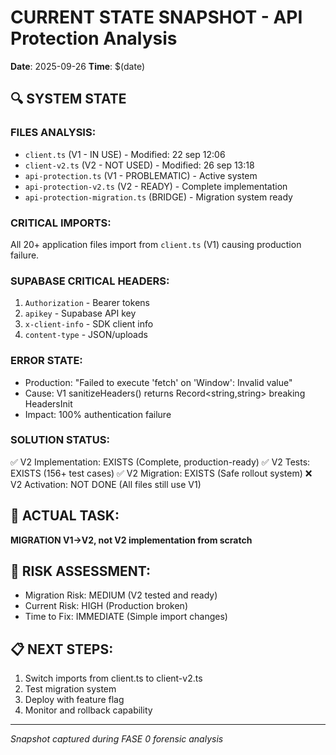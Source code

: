 # CURRENT STATE SNAPSHOT - API Protection Analysis
**Date**: 2025-09-26
**Time**: $(date)

## 🔍 SYSTEM STATE

### FILES ANALYSIS:
- `client.ts` (V1 - IN USE) - Modified: 22 sep 12:06
- `client-v2.ts` (V2 - NOT USED) - Modified: 26 sep 13:18
- `api-protection.ts` (V1 - PROBLEMATIC) - Active system
- `api-protection-v2.ts` (V2 - READY) - Complete implementation
- `api-protection-migration.ts` (BRIDGE) - Migration system ready

### CRITICAL IMPORTS:
All 20+ application files import from `client.ts` (V1) causing production failure.

### SUPABASE CRITICAL HEADERS:
1. `Authorization` - Bearer tokens
2. `apikey` - Supabase API key
3. `x-client-info` - SDK client info
4. `content-type` - JSON/uploads

### ERROR STATE:
- Production: "Failed to execute 'fetch' on 'Window': Invalid value"
- Cause: V1 sanitizeHeaders() returns Record<string,string> breaking HeadersInit
- Impact: 100% authentication failure

### SOLUTION STATUS:
✅ V2 Implementation: EXISTS (Complete, production-ready)
✅ V2 Tests: EXISTS (156+ test cases)
✅ V2 Migration: EXISTS (Safe rollout system)
❌ V2 Activation: NOT DONE (All files still use V1)

## 🎯 ACTUAL TASK:
**MIGRATION V1→V2, not V2 implementation from scratch**

## 🚨 RISK ASSESSMENT:
- Migration Risk: MEDIUM (V2 tested and ready)
- Current Risk: HIGH (Production broken)
- Time to Fix: IMMEDIATE (Simple import changes)

## 📋 NEXT STEPS:
1. Switch imports from client.ts to client-v2.ts
2. Test migration system
3. Deploy with feature flag
4. Monitor and rollback capability

---
*Snapshot captured during FASE 0 forensic analysis*